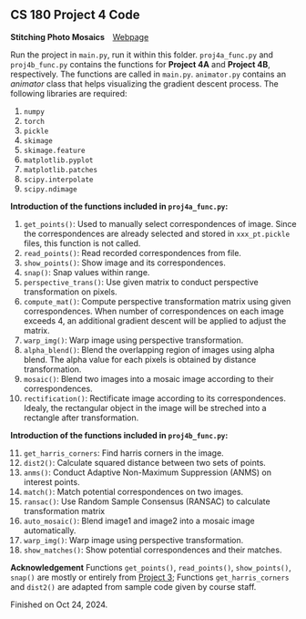 ## CS 180 Project 4 Code

**Stitching Photo Mosaics**&emsp;[Webpage](https://davidpaulwei.github.io/cs180/proj4/)

Run the project in `main.py`, run it within this folder. `proj4a_func.py` and `proj4b_func.py` contains the functions for **Project 4A** and **Project 4B**, respectively. The functions are called in `main.py`. `animator.py` contains an _animator_ class that helps visualizing the gradient descent process. The following libraries are required:

1. `numpy`
2. `torch`
3. `pickle`
4. `skimage`
5. `skimage.feature`
6. `matplotlib.pyplot`
7. `matplotlib.patches`
8. `scipy.interpolate`
9. `scipy.ndimage`

**Introduction of the functions included in `proj4a_func.py`:**

1. `get_points()`: Used to manually select correspondences of image. Since the correspondences are already selected and stored in `xxx_pt.pickle` files, this function is not called.
2. `read_points()`: Read recorded correspondences from file.
3. `show_points()`: Show image and its correspondences.
4. `snap()`: Snap values within range.
5.  `perspective_trans()`: Use given matrix to conduct perspective transformation on pixels.
6. `compute_mat()`: Compute perspective transformation matrix using given correspondences. When number of correspondences on each image exceeds 4, an additional gradient descent will be applied to adjust the matrix.
7. `warp_img()`: Warp image using perspective transformation.
8. `alpha_blend()`: Blend the overlapping region of images using alpha blend. The alpha value for each pixels is obtained by distance transformation.
9. `mosaic()`: Blend two images into a mosaic image according to their correspondences.
10. `rectification()`: Rectificate image according to its correspondences. Idealy, the rectangular object in the image will be streched into a rectangle after transformation.

**Introduction of the functions included in `proj4b_func.py`:**

11. `get_harris_corners`: Find harris corners in the image. 
12. `dist2()`: Calculate squared distance between two sets of points.
13. `anms()`: Conduct Adaptive Non-Maximum Suppression (ANMS) on interest points.
14. `match()`: Match potential correspondences on two images.
15. `ransac()`: Use Random Sample Consensus (RANSAC) to calculate transformation matrix
16. `auto_mosaic()`: Blend image1 and image2 into a mosaic image automatically.
17. `warp_img()`: Warp image using perspective transformation.
18. `show_matches()`: Show potential correspondences and their matches.
    
**Acknowledgement**
Functions `get_points()`, `read_points()`, `show_points()`, `snap()` are mostly or entirely from [Project 3](https://github.com/davidpaulwei/cs180/tree/main/proj3/code); Functions `get_harris_corners` and `dist2()` are adapted from sample code given by course staff.

Finished on Oct 24, 2024.

